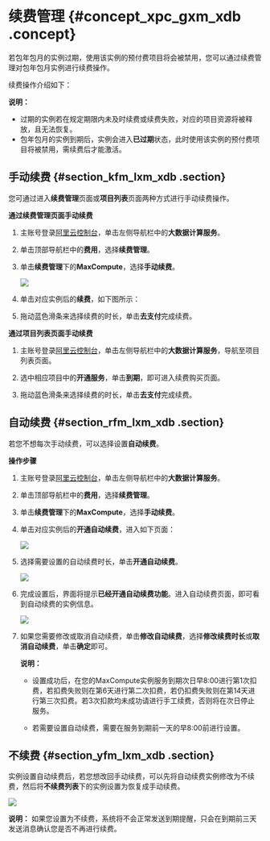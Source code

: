 # 续费管理 {#concept_xpc_gxm_xdb .concept}

若包年包月的实例过期，使用该实例的预付费项目将会被禁用，您可以通过续费管理对包年包月实例进行续费操作。

续费操作介绍如下：

**说明：** 

-   过期的实例若在规定期限内未及时续费或续费失败，对应的项目资源将被释放，且无法恢复。
-   包年包月的实例到期后，实例会进入**已过期**状态，此时使用该实例的预付费项目将被禁用，需续费后才能激活。

## 手动续费 {#section_kfm_lxm_xdb .section}

您可通过进入**续费管理**页面或**项目列表**页面两种方式进行手动续费操作。

**通过续费管理页面手动续费**

1.  主账号登录[阿里云控制台](https://renew-intl.console.aliyun.com/)，单击左侧导航栏中的**大数据计算服务**。
2.  单击顶部导航栏中的**费用**，选择**续费管理**。
3.  单击**续费管理**下的**MaxCompute**，选择**手动续费**。

    ![](http://static-aliyun-doc.oss-cn-hangzhou.aliyuncs.com/assets/img/13800/15507142273742_zh-CN.png)

4.  单击对应实例后的**续费**，如下图所示：
5.  拖动蓝色滑条来选择续费的时长，单击**去支付**完成续费。

**通过项目列表页面手动续费**

1.  主账号登录[阿里云控制台](https://renew-intl.console.aliyun.com/)，单击左侧导航栏中的**大数据计算服务**，导航至项目列表页面。

2.  选中相应项目中的**开通服务**，单击**到期**，即可进入续费购买页面。

     

3.  拖动蓝色滑条来选择续费的时长，单击**去支付**完成续费。

## 自动续费 {#section_rfm_lxm_xdb .section}

若您不想每次手动续费，可以选择设置**自动续费**。

**操作步骤**

1.  主账号登录[阿里云控制台](https://renew-intl.console.aliyun.com/)，单击左侧导航栏中的**大数据计算服务**。
2.  单击顶部导航栏中的**费用**，选择**续费管理**。
3.  单击**续费管理**下的**MaxCompute**，选择**手动续费**。
4.  单击对应实例后的**开通自动续费**，进入如下页面：

    ![](http://static-aliyun-doc.oss-cn-hangzhou.aliyuncs.com/assets/img/13800/15507142273745_zh-CN.png)

5.  选择需要设置的自动续费时长，单击**开通自动续费**。

    ![](http://static-aliyun-doc.oss-cn-hangzhou.aliyuncs.com/assets/img/13800/15507142273746_zh-CN.png)

6.  完成设置后，界面将提示**已经开通自动续费功能**。进入自动续费页面，即可看到自动续费的实例信息。

    ![](http://static-aliyun-doc.oss-cn-hangzhou.aliyuncs.com/assets/img/13800/15507142273747_zh-CN.png)

7.  如果您需要修改或取消自动续费，单击**修改自动续费**，选择**修改续费时长**或**取消自动续费**，单击**确定**即可。

    **说明：** 

    -   设置成功后，在您的MaxCompute实例服务到期次日早8:00进行第1次扣费，若扣费失败则在第6天进行第二次扣费，若仍扣费失败则在第14天进行第三次扣费。若3次扣款均未成功请进行手工续费，否则将在次日停止服务。

    -   若需要设置自动续费，需要在服务到期前一天的早8:00前进行设置。


## 不续费 {#section_yfm_lxm_xdb .section}

实例设置自动续费后，若您想改回手动续费，可以先将自动续费实例修改为不续费，然后将**不续费列表**下的实例设置为恢复成手动续费。

![](http://static-aliyun-doc.oss-cn-hangzhou.aliyuncs.com/assets/img/13800/15507142273748_zh-CN.png)

**说明：** 如果您设置为不续费，系统将不会正常发送到期提醒，只会在到期前三天发送消息确认您是否不再进行续费。

